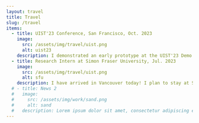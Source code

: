 ```yaml
---
layout: travel
title: Travel
slug: /travel
items:
  - title: UIST'23 Conference, San Francisco, Oct. 2023
    image:
      src: /assets/img/travel/uist.png
      alt: uist23
    description: I demonstrated an early prototype at the UIST'23 Demo Session. I also participated in the "Future Paradigms for Sustainable Making" workshop, which inspired me a lot. For more information, please click <a href="https://twitter.com/HaolinLi17/status/1724274012371517466">here</a>.
  - title: Research Intern at Simon Fraser University, Jul. 2023
    image:
      src: /assets/img/travel/uist.png
      alt: sfu
    description: I have arrived in Vancouver today! I plan to stay at SFU until next April after the UIST'24 deadline. Good luck to my research at iXLab!
  # - title: News 2
  #   image:
  #     src: /assets/img/work/sand.png
  #     alt: sand
  #   description: Lorem ipsum dolor sit amet, consectetur adipiscing elit, sed do eiusmod tempor incididunt ut labore et dolore magna aliqua. Ut enim ad minim veniam, quis nostrud exercitation ullamco laboris nisi ut aliquip ex ea commodo consequat. Duis aute irure dolor in reprehenderit in voluptate velit esse cillum dolore eu fugiat nulla pariatur.
---
```

